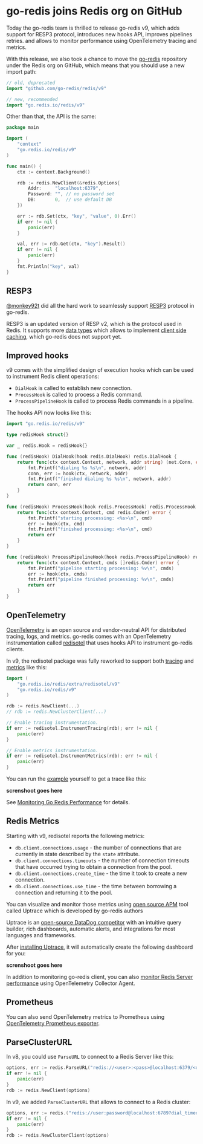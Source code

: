 # go-redis joins Redis org on GitHub

Today the go-redis team is thrilled to release go-redis v9, which adds support for RESP3 protocol,
introduces new hooks API, improves pipelines retries. and allows to monitor performance using
OpenTelemetry tracing and metrics.

With this release, we also took a chance to move the [go-redis](https://github.com/redis/go-redis)
repository under the Redis org on GitHub, which means that you should use a new import path:

```go
// old, deprecated
import "github.com/go-redis/redis/v9"

// new, recommended
import "go.redis.io/redis/v9"
```

Other than that, the API is the same:

```go
package main

import (
	"context"
	"go.redis.io/redis/v9"
)

func main() {
	ctx := context.Background()

	rdb := redis.NewClient(&redis.Options{
		Addr:	  "localhost:6379",
		Password: "", // no password set
		DB:		  0,  // use default DB
	})

	err := rdb.Set(ctx, "key", "value", 0).Err()
	if err != nil {
		panic(err)
	}

	val, err := rdb.Get(ctx, "key").Result()
	if err != nil {
		panic(err)
	}
	fmt.Println("key", val)
}
```

## RESP3

[@monkey92t](https://github.com/monkey92t) did all the hard work to seamlessly support
[RESP3](https://github.com/antirez/RESP3/blob/master/spec.md) protocol in go-redis.

RESP3 is an updated version of RESP v2, which is the protocol used in Redis. It supports more
[data types](https://github.com/antirez/RESP3/blob/master/spec.md#resp3-types) which allows to
implement [client side caching](https://redis.io/docs/manual/client-side-caching/), which go-redis
does not support yet.

## Improved hooks

v9 comes with the simplified design of execution hooks which can be used to instrument Redis client
operations:

- `DialHook` is called to establish new connection.
- `ProcessHook` is called to process a Redis command.
- `ProcessPipelineHook` is called to process Redis commands in a pipeline.

The hooks API now looks like this:

```go
import "go.redis.io/redis/v9"

type redisHook struct{}

var _ redis.Hook = redisHook{}

func (redisHook) DialHook(hook redis.DialHook) redis.DialHook {
	return func(ctx context.Context, network, addr string) (net.Conn, error) {
		fmt.Printf("dialing %s %s\n", network, addr)
		conn, err := hook(ctx, network, addr)
		fmt.Printf("finished dialing %s %s\n", network, addr)
		return conn, err
	}
}

func (redisHook) ProcessHook(hook redis.ProcessHook) redis.ProcessHook {
	return func(ctx context.Context, cmd redis.Cmder) error {
		fmt.Printf("starting processing: <%s>\n", cmd)
		err := hook(ctx, cmd)
		fmt.Printf("finished processing: <%s>\n", cmd)
		return err
	}
}

func (redisHook) ProcessPipelineHook(hook redis.ProcessPipelineHook) redis.ProcessPipelineHook {
	return func(ctx context.Context, cmds []redis.Cmder) error {
		fmt.Printf("pipeline starting processing: %v\n", cmds)
		err := hook(ctx, cmds)
		fmt.Printf("pipeline finished processing: %v\n", cmds)
		return err
	}
}
```

## OpenTelemetry

[OpenTelemetry](https://uptrace.dev/opentelemetry/) is an open source and vendor-neutral API for
distributed tracing, logs, and metrics. go-redis comes with an OpenTelemetry instrumentation called
[redisotel](https://github.com/go-redis/redis/tree/master/extra/redisotel) that uses hooks API to
instrument go-redis clients.

In v9, the redisotel package was fully reworked to support both
[tracing](https://uptrace.dev/opentelemetry/distributed-tracing.html) and
[metrics](https://uptrace.dev/opentelemetry/metrics.html) like this:

```go
import (
	"go.redis.io/redis/extra/redisotel/v9"
	"go.redis.io/redis/v9"
)

rdb := redis.NewClient(...)
// rdb := redis.NewClusterClient(...)

// Enable tracing instrumentation.
if err := redisotel.InstrumentTracing(rdb); err != nil {
	panic(err)
}

// Enable metrics instrumentation.
if err := redisotel.InstrumentMetrics(rdb); err != nil {
	panic(err)
}
```

You can run the [example](https://github.com/go-redis/redis/tree/master/example/otel) yourself to
get a trace like this:

**screnshoot goes here**

See [Monitoring Go Redis Performance](https://redis.uptrace.dev/guide/go-redis-monitoring.html) for
details.

## Redis Metrics

Starting with v9, redisotel reports the following metrics:

- `db.client.connections.usage` - the number of connections that are currently in state described by
  the `state` attribute.
- `db.client.connections.timeouts` - the number of connection timeouts that have occurred trying to
  obtain a connection from the pool.
- `db.client.connections.create_time` - the time it took to create a new connection.
- `db.client.connections.use_time` - the time between borrowing a connection and returning it to the
  pool.

You can visualize and monitor those metrics using
[open source APM](https://uptrace.dev/get/open-source-apm.html) tool called Uptrace which is
developed by go-redis authors

Uptrace is an
[open-source DataDog competitor](https://uptrace.dev/get/compare/datadog-competitors.html) with an
intuitive query builder, rich dashboards, automatic alerts, and integrations for most languages and
frameworks.

After [installing Uptrace](https://uptrace.dev/get/install.html), it will automatically create the
following dashboard for you:

**screnshoot goes here**

In addition to monitoring go-redis client, you can also
[monitor Redis Server performance](https://uptrace.dev/opentelemetry/redis-performance-monitoring.html)
using OpenTelemetry Collector Agent.

## Prometheus

You can also send OpenTelemetry metrics to Prometheus using
[OpenTelemetry Prometheus exporter](https://uptrace.dev/opentelemetry/prometheus-metrics.html).

## ParseClusterURL

In v8, you could use `ParseURL` to connect to a Redis Server like this:

```go
options, err := redis.ParseURL("redis://<user>:<pass>@localhost:6379/<db>")
if err != nil {
	panic(err)
}
rdb := redis.NewClient(options)
```

In v9, we added `ParseClusterURL` that allows to connect to a Redis cluster:

```go
options, err := redis.("redis://user:password@localhost:6789?dial_timeout=3&read_timeout=6s&addr=localhost:6790&addr=localhost:6791")
if err != nil {
	panic(err)
}
rdb := redis.NewClusterClient(options)
```
